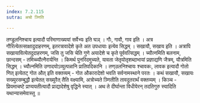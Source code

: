 ```yaml
---
index: 7.2.115
sutra: अचो ञ्णिति

---
```

  तण्डुलनिश्चाय इत्यादौ परिमाणाख्ययां सर्वेभ्यः इति घञ् ।  गौः, गावौ, गाव इति । अत्र गौरित्येतत्साक्षादुदाहरणम्, इतरत्रावादेशे कृते अत उपधायाः इत्येव सिद्धम् । सखायौ, सखाय इति । अत्रापि सखायावित्येतदुदाहरणम्, जसि तु जसि चेति गुणे अयादेशे च कृते पूर्ववत्सिद्धम् । च्यौत्नमिति बलनाम, छान्दसम्  -  तमिच्च्यौत्नैरार्यन्ति । किमर्थ पुनरिदमुच्यते, यावता जेतृयोतृशब्दाभायां प्रज्ञाद्यणि जैत्रम्, यौत्रमिति सिद्धम् । च्यौत्नमिति उणादयोऽव्युत्पन्नानि प्रातिपदिकानि । तण्उलनिश्चायः श्चावकः, लावक इत्यादौ गोतो णित् इत्येतट् गोत औत् इति वक्तव्यम् - गोत औकारादेशो भवति सर्वनामस्थाने परतः । कथं सखायौ, सखायः सख्युरसम्बुद्धौ इत्येतत् सख्युरैत् तैति वक्ष्यामि, अत्रोच्यते ञ्णितीति तावदुतरार्थं वक्तव्यम् । किञ्च - प्रियमाचष्टे प्राप्ययतीत्यादौ प्राद्यादेशेषु वृद्धिने स्यात् । अथ ते दीर्घान्ता विधीयेरन् तदतिगुरु स्यादिति यथान्यासमेवास्तु ॥
